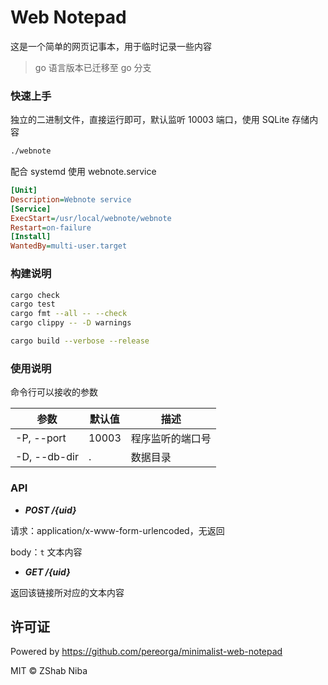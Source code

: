 # Web Notepad

这是一个简单的网页记事本，用于临时记录一些内容

> go 语言版本已迁移至 go 分支

### 快速上手

独立的二进制文件，直接运行即可，默认监听 10003 端口，使用 SQLite 存储内容

```sh
./webnote
```

配合 systemd 使用 webnote.service

```ini
[Unit]
Description=Webnote service
[Service]
ExecStart=/usr/local/webnote/webnote
Restart=on-failure
[Install]
WantedBy=multi-user.target
```

### 构建说明

```sh
cargo check
cargo test
cargo fmt --all -- --check
cargo clippy -- -D warnings
```

```sh
cargo build --verbose --release
```

### 使用说明

命令行可以接收的参数

| 参数 | 默认值 | 描述 |
|-|-|-|
| -P, --port | 10003 | 程序监听的端口号 |
| -D, --db-dir | . | 数据目录 |

### API

- ___POST /{uid}___

请求：application/x-www-form-urlencoded，无返回

body：`t` 文本内容

- ___GET /{uid}___

返回该链接所对应的文本内容

## 许可证

Powered by https://github.com/pereorga/minimalist-web-notepad

MIT © ZShab Niba
